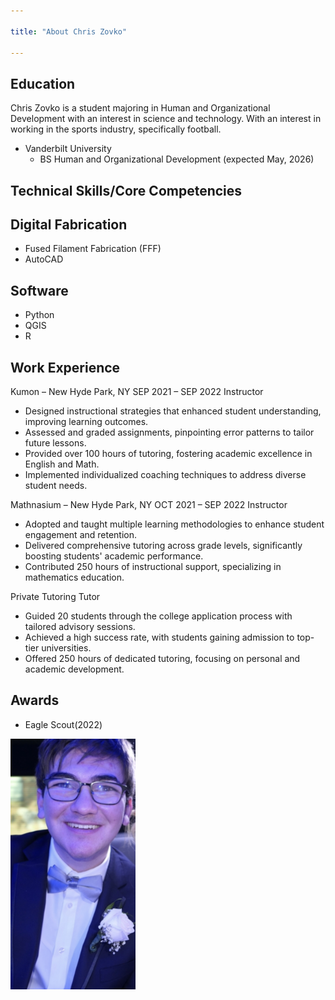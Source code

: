 ```yaml
---

title: "About Chris Zovko"

---
```


## Education

Chris Zovko is a student majoring in Human and Organizational Development with an interest in science and technology. With an interest in working in the sports industry, specifically football.

* Vanderbilt University
  * BS Human and Organizational Development (expected May, 2026)
  

## Technical Skills/Core Competencies

## Digital Fabrication
* Fused Filament Fabrication (FFF)
* AutoCAD

## Software
* Python
* QGIS
* R
  
## Work Experience
Kumon – New Hyde Park, NY 	 SEP 2021 – SEP 2022
Instructor
*	Designed instructional strategies that enhanced student understanding, improving learning outcomes.
*	Assessed and graded assignments, pinpointing error patterns to tailor future lessons.
*	Provided over 100 hours of tutoring, fostering academic excellence in English and Math.
*	Implemented individualized coaching techniques to address diverse student needs.

Mathnasium – New Hyde Park, NY 	 OCT 2021 – SEP 2022
Instructor
*	Adopted and taught multiple learning methodologies to enhance student engagement and retention.
*	Delivered comprehensive tutoring across grade levels, significantly boosting students' academic performance.
*	Contributed 250 hours of instructional support, specializing in mathematics education.

Private Tutoring
Tutor
*	Guided 20 students through the college application process with tailored advisory sessions.
*	Achieved a high success rate, with students gaining admission to top-tier universities.
*	Offered 250 hours of dedicated tutoring, focusing on personal and academic development.

## Awards
  * Eagle Scout(2022)


<img src="/assets/img/IMG_9571 (1).jpg" alt="Chris Zovko" style="width:200px;"/>
